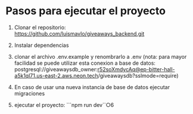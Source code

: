 # Pasos para ejecutar el proyecto

1. Clonar el repositorio: https://github.com/luismavlo/giveaways_backend.git

2. Instalar dependencias

3. clonar el archivo .env.example y renombrarlo a .env (nota: para mayor facilidad se puede utilizar esta conexion a base de datos: postgresql://giveawaysdb_owner:r52soXmdycAq@ep-bitter-hall-a5k1ql71.us-east-2.aws.neon.tech/giveawaysdb?sslmode=require)

4. En caso de usar una nueva instancia de base de datos ejecutar migraciones

5. ejecutar el proyecto: ```npm run dev``○6

